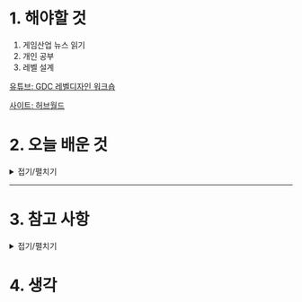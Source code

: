 
# 1. 해야할 것

1. 게임산업 뉴스 읽기 
2. 개인 공부  
3. 레벨 설계

[유튜브: GDC 레벨디자인 워크숍](https://www.youtube.com/watch?v=09r1B9cVEQY)

[사이트: 허브월드](https://blog.naver.com/kids1412/222907230716)



# 2. 오늘 배운 것

<details>
<summary>접기/펼치기</summary>

# 허브 레벨디자인
---

## ✅ 1. **핵심 기능 정리**

허브 레벨은 **중심축**입니다. 다음 기능들을 반드시 고려해야 합니다:

| 기능           | 설명                                     |
| ------------ | -------------------------------------- |
| **진입/퇴장 지점** | 미션 시작 전/후로 연결되는 게이트웨이 (포탈, 문, 엘리베이터 등) |
| **상호작용 요소**  | NPC, 상점, 제작대, 퀘스트 보드 등                 |
| **회복/준비 공간** | 휴식 공간, 장비 변경, 회복 아이템 보충 등              |
| **업그레이드**    | 스킬 트리, 장비 강화, 능력 해금 등 성장 관련 시스템        |
| **스토리 전개**   | 컷씬, 대화, 이벤트 트리거 등 내러티브 전달 공간           |

---

## ✅ 2. **심리적 설계 포인트 (플레이어 경험 중심)**

| 항목         | 고려 사항                                      |
| ---------- | ------------------------------------------ |
| **안전함**    | 허브는 적이 없고, 긴장을 내려놓을 수 있는 ‘안식처’ 느낌이 중요      |
| **익숙함**    | 반복 방문이 예상되므로 구조가 **기억하기 쉬워야 함**            |
| **성장의 체감** | 시간이 지날수록 변화(예: 사람 증가, 장식 변화 등)가 있으면 몰입도 상승 |
| **선택의 여지** | 어디로 갈지, 무엇을 할지 **플레이어가 선택할 수 있는 구조** 제공    |

---

## ✅ 3. **공간 구조 디자인 요소**

| 항목               | 설명                                                |
| ---------------- | ------------------------------------------------- |
| **중심부 + 방사형 구조** | 중앙에서 시작해 여러 방향으로 갈 수 있게 설계하면 탐색/기억 쉬움             |
| **시선 유도**        | 시각적 랜드마크(탑, 불빛, 조형물)로 플레이어를 자연스럽게 유도              |
| **동선 분리**        | 핵심 활동(NPC 상호작용)과 보조 활동(수집, 감상)을 공간적으로 분리하면 정돈된 느낌 |
| **복귀 동선 확보**     | 플레이어가 쉽게 돌아올 수 있는 **순환 구조**나 **빠른 이동** 고려         |

---

## ✅ 4. **게임 흐름(Loop)과 연계**

허브는 게임 루프와 연계되어야 의미가 강해집니다.

```text
[전투/미션] → [허브 복귀] → [보상 정산 / 강화 / 다음 준비] → [다음 전투/미션]
```

이 루프를 고려하여:

* **퀘스트 클리어 후 돌아왔을 때 허브가 보상과 회복을 제공하는 구조**
* **새로운 길이 열리는 식의 시각적/공간적 변화**가 이루어지면 좋습니다.

---

## ✅ 5. **유형별 허브 디자인 전략**

| 허브 유형      | 예시                   | 디자인 전략                       |
| ---------- | -------------------- | ---------------------------- |
| **도시형 허브** | 어쌔신크리드, 엘든링의 라운드테이블  | 다양한 상점 + 정보 수집 + 분위기 감상 중심   |
| **거점형 허브** | 몬스터헌터, XCOM          | 반복 업그레이드와 기능 중심 구성, UI 연계 중요 |
| **신비한 허브** | Hollow Knight의 더트마우스 | 감정적/분위기 중심, 서정적인 공간 구성이 중요   |

---

## ✅ 6. **실무적인 디테일 체크리스트**

* [ ] 플레이어가 첫 방문 시 어디로 가야 할지 **시각적으로 명확**한가?
* [ ] 반복 방문 시 이동이 **귀찮지 않은가?** (빠른 이동, 최소한의 장애물 등)
* [ ] NPC 위치나 기능이 **명확하고 기억하기 쉬운가?**
* [ ] 조명, 색상, 구조물 등으로 **영역 구분**이 자연스러운가?
* [ ] 시간이 지남에 따라 **변화/진화**하는가? (스토리 진행에 따른 배치 변경 등)

---

## ✅ 7. **추가 요소 (있으면 몰입도 강화됨)**

| 요소          | 예시                       |
| ----------- | ------------------------ |
| **배경음악 변화** | 낮/밤 혹은 진행도에 따라 분위기 전환    |
| **감성적 디테일** | 고양이, NPC 간 대화, 벽화 등      |
| **비밀 공간**   | 잘 살펴봐야 보이는 보너스 구역, 수집 요소 |
| **시각적 진화**  | 더러웠던 기지 → 점점 밝아지고 사람 늘어남 |

---

## ✳️ 결론

허브 레벨은 단순한 ‘기능 공간’이 아니라 **플레이어가 게임 세계에 소속감을 느끼는 공간**입니다.
**심리적 안정 + 전략적 기능 + 감정적 감각**을 균형 있게 구성하면 훌륭한 허브가 됩니다.

---

원하시면:

* **허브 구조 스케치 예시**
* **엘든링, 갓오브워, 하데스 같은 게임에서의 허브 비교**
* **언리얼 블록아웃 레벨 디자인 팁**


</details>

****


# 3. 참고 사항


<details>
<summary>접기/펼치기</summary>


---

## ✅ **우수한 SF 허브 레벨 예시**

---

### 🔷 1. **Normandy – \[Mass Effect 시리즈]**

#### ✔ 왜 좋은가?

| 요소                  | 설명                                                  |
| ------------------- | --------------------------------------------------- |
| **우주선 내부라는 일관된 공간** | 허브 전체가 함선이라는 제한된 공간에 있지만, 각 구역이 기능적으로 잘 구분됨         |
| **기능 배치의 논리성**      | 함교, 병기고, 기술실, 연구실, 숙소 등 ‘설정상 있어야 할 곳들’이 설득력 있게 존재   |
| **플레이어 루프 통합**      | 미션 전 브리핑 → 귀환 후 보고/강화/NPC 대화 등 루프를 자연스럽게 연결         |
| **NPC 관계성 강화**      | 모든 주요 NPC가 배 안에 있고, 대화로 스토리와 관계가 심화됨                |
| **진화 구조**           | 게임이 진행되면서 새 NPC, 새 기능, 새 구역이 열림. 작지만 ‘변화’를 체감할 수 있음 |

#### 🎯 핵심:

* **SF 테마의 설정과 기능이 일치**함
* **내러티브 허브이자 기능 허브**로 훌륭하게 작동

---

### 🔷 2. **The Tower – \[Destiny 시리즈]**

#### ✔ 왜 좋은가?

| 요소                 | 설명                                          |
| ------------------ | ------------------------------------------- |
| **멀티플레이 중심 허브**    | 플레이어들이 모이는 공간으로, 사회적 허브 기능이 강함              |
| **직관적인 기능 배치**     | 상점, 보상 수령, 장비 업그레이드 구역이 확실히 구분되어 있음         |
| **시선 유도와 구조의 명확성** | 중앙 광장 → 날아가는 우주선 → 플레이어의 시선이 항상 출입 방향으로 향함  |
| **배경과 분위기**        | 우주를 바라보는 구조 + 낮/밤 변화 등으로 SF 감성 강화           |
| **이벤트 중심 구조**      | 시즌 이벤트, 특별 상점이 배치되어 허브가 계속 ‘살아 있는 공간’처럼 느껴짐 |

#### 🎯 핵심:

* **사회성 강화 + 반복 방문 동기 + 시각적 웅장함**
* SF 허브가 어떻게 **기능성과 감정성을 동시에 충족하는지** 보여줌

---

### 🔷 3. **Citadel – \[Mass Effect 시리즈]**

#### ✔ 왜 좋은가?

| 요소                   | 설명                                         |
| -------------------- | ------------------------------------------ |
| **미래 도시의 중심지**       | 다양한 종족과 문화가 섞여 있는 복합 공간, 세계관의 핵심 허브        |
| **모듈식 구조**           | 택시를 이용해 구역 간 이동 → 큰 도시임에도 플레이어가 혼란스럽지 않음   |
| **스토리/미션/상호작용이 집중됨** | 정치, 상업, 군사 등 다양한 활동이 이곳에 집중되어 있음           |
| **테마별 구역 구성**        | 병원/경찰/상점/라운지 등 공간 기능이 명확하게 나뉘고, 비주얼 언어도 다름 |

#### 🎯 핵심:

* **세계관 심화의 허브**
* ‘장소 자체가 스토리’가 되는 대표적인 SF 허브 공간

---

## ✅ SF 허브 디자인 시 고려할 것들

| 항목            | 설명                                            |
| ------------- | --------------------------------------------- |
| **기술적 환경**    | 높은 기술력을 표현하는 UI, 홀로그램, 자동문, AI 음성, 조명 효과 등    |
| **구역별 기능 구분** | 의료실, 실험실, 격납고, 컨트롤룸 등 공간마다 기능을 명확하게 설정        |
| **시각적 레이어링**  | 수직 구조(엘리베이터, 층별 구분)나 도킹 베이 같은 복합 공간이 몰입도 증가   |
| **세계관 반영**    | 진영 간 긴장, 생체 기술, 환경 오염 등 SF 요소가 공간에 반영되도록 구성   |
| **변화 감지 포인트** | 시간에 따라 조명 변경, NPC 증가, 새로운 구역 개방 등 허브의 ‘진화’ 유도 |

---

## ✅ SF 허브의 분위기 연출 팁

| 감성            | 예시 연출                             |
| ------------- | --------------------------------- |
| **미래 도시**     | 반투명 패널, 고층 빌딩 뷰, 날아다니는 교통수단       |
| **우주선 내부**    | 밀폐된 복도, 금속 재질, 점멸하는 패널, 엔진 진동 사운드 |
| **디스토피아 허브**  | 조명이 어두움, 보안 로봇, 폐허처럼 낡은 기술 잔재     |
| **엘리트 사회 허브** | 흰색/청색 계열의 밝은 조명, 반사 유리, 미학적인 구조물  |

---


</details>



# 4. 생각


